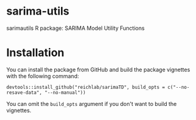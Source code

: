 # sarima-utils
sarimautils R package: SARIMA Model Utility Functions

# Installation

You can install the package from GitHub and build the package vignettes with the
following command:

```
devtools::install_github("reichlab/sarimaTD", build_opts = c("--no-resave-data", "--no-manual"))
```

You can omit the `build_opts` argument if you don't want to build the
vignettes.
